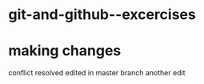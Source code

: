 # git-and-github--excercises
# making changes
conflict resolved
edited in master branch
another edit


